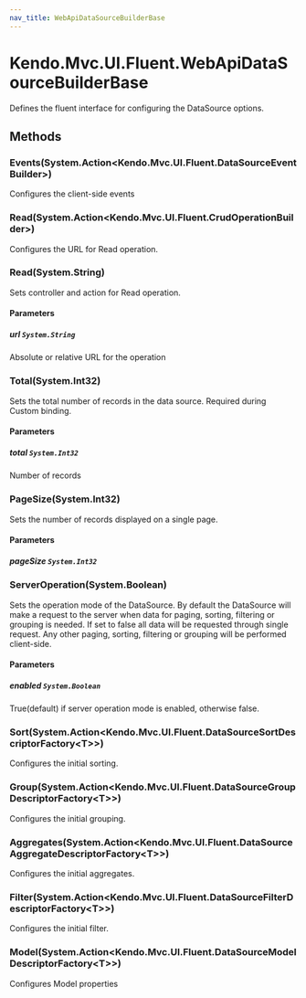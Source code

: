 ```yaml
---
nav_title: WebApiDataSourceBuilderBase
---
```


# Kendo.Mvc.UI.Fluent.WebApiDataSourceBuilderBase
Defines the fluent interface for configuring the DataSource options.




## Methods


### Events(System.Action\<Kendo.Mvc.UI.Fluent.DataSourceEventBuilder\>)
Configures the client-side events





### Read(System.Action\<Kendo.Mvc.UI.Fluent.CrudOperationBuilder\>)
Configures the URL for Read operation.





### Read(System.String)
Sets controller and action for Read operation.


#### Parameters

##### url `System.String`
Absolute or relative URL for the operation





### Total(System.Int32)
Sets the total number of records in the data source. Required during Custom binding.


#### Parameters

##### total `System.Int32`
Number of records





### PageSize(System.Int32)
Sets the number of records displayed on a single page.


#### Parameters

##### pageSize `System.Int32`






### ServerOperation(System.Boolean)
Sets the operation mode of the DataSource. 
            By default the DataSource will make a request to the server when data for paging, sorting, 
            filtering or grouping is needed. If set to false all data will be requested through single request. 
            Any other paging, sorting, filtering or grouping will be performed client-side.


#### Parameters

##### enabled `System.Boolean`
True(default) if server operation mode is enabled, otherwise false.





### Sort(System.Action\<Kendo.Mvc.UI.Fluent.DataSourceSortDescriptorFactory\<T\>\>)
Configures the initial sorting.





### Group(System.Action\<Kendo.Mvc.UI.Fluent.DataSourceGroupDescriptorFactory\<T\>\>)
Configures the initial grouping.





### Aggregates(System.Action\<Kendo.Mvc.UI.Fluent.DataSourceAggregateDescriptorFactory\<T\>\>)
Configures the initial aggregates.





### Filter(System.Action\<Kendo.Mvc.UI.Fluent.DataSourceFilterDescriptorFactory\<T\>\>)
Configures the initial filter.





### Model(System.Action\<Kendo.Mvc.UI.Fluent.DataSourceModelDescriptorFactory\<T\>\>)
Configures Model properties






